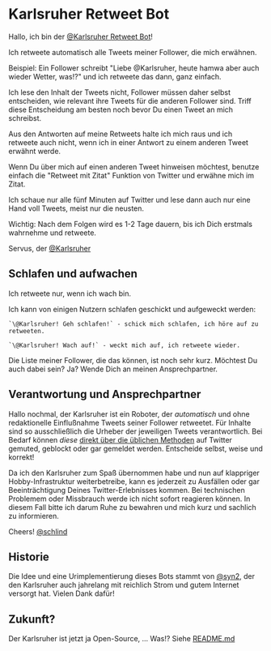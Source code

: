 # Karlsruher Retweet Bot

Hallo, ich bin der [\@Karlsruher Retweet Bot](https://twitter.com/Karlsruher "Karlsruher RT Bot")!

Ich retweete automatisch alle Tweets meiner Follower, die mich erwähnen.

Beispiel: Ein Follower schreibt "Liebe \@Karlsruher, heute hamwa aber auch wieder Wetter, was!?" und ich retweete das dann, ganz einfach.

Ich lese den Inhalt der Tweets nicht, Follower müssen daher selbst entscheiden, wie relevant ihre Tweets für die anderen Follower sind.
Triff diese Entscheidung am besten noch bevor Du einen Tweet an mich schreibst.

Aus den Antworten auf meine Retweets halte ich mich raus und ich retweete auch nicht, wenn ich in einer Antwort zu einem anderen Tweet erwähnt werde.

Wenn Du über mich auf einen anderen Tweet hinweisen möchtest, benutze einfach die "Retweet mit Zitat" Funktion von Twitter und erwähne mich im Zitat.

Ich schaue nur alle fünf Minuten auf Twitter und lese dann auch nur eine Hand voll Tweets, meist nur die neusten.

Wichtig: Nach dem Folgen wird es 1-2 Tage dauern, bis ich Dich erstmals wahrnehme und retweete.

Servus, der [\@Karlsruher](https://twitter.com/Karlsruher "Karlsruher RT Bot")



## Schlafen und aufwachen

Ich retweete nur, wenn ich wach bin.

Ich kann von einigen Nutzern schlafen geschickt und aufgeweckt werden:

	`\@Karlsruher! Geh schlafen!` - schick mich schlafen, ich höre auf zu retweeten.

	`\@Karlsruher! Wach auf!` - weckt mich auf, ich retweete wieder.


Die Liste meiner Follower, die das können, ist noch sehr kurz. Möchtest Du auch dabei sein? Ja? Wende Dich an meinen Ansprechpartner.


## Verantwortung und Ansprechpartner

Hallo nochmal, der Karlsruher ist ein Roboter, der *automatisch* und ohne redaktionelle Einflußnahme Tweets seiner Follower retweetet.
Für Inhalte sind so ausschließlich die Urheber der jeweiligen Tweets verantwortlich. Bei Bedarf können *diese* [direkt über die üblichen Methoden](https://help.twitter.com/de/using-twitter#blocking-and-muting) auf Twitter gemuted, geblockt oder gar gemeldet werden. Entscheide selbst, weise und korrekt!

Da ich den Karlsruher zum Spaß übernommen habe und nun auf klappriger Hobby-Infrastruktur weiterbetreibe, kann es jederzeit zu Ausfällen oder gar Beeinträchtigung Deines Twitter-Erlebnisses kommen. Bei technischen Problemem oder Missbrauch werde ich nicht sofort reagieren können. In diesem Fall bitte ich darum Ruhe zu bewahren und mich kurz und sachlich zu informieren.

Cheers! [\@schlind](https://twitter.com/schlind)


## Historie
Die Idee und eine Urimplementierung dieses Bots stammt von [\@syn2](https://twitter.com/syn2), der den Karlsruher auch jahrelang mit reichlich Strom und gutem Internet versorgt hat. Vielen Dank dafür!


## Zukunft?
Der Karlsruher ist jetzt ja Open-Source, ...
Was!? Siehe [README.md](README.md)
